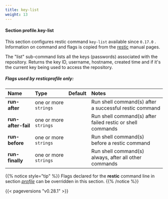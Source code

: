 ```yaml
---
title: key-list
weight: 13
---
```

#### Section profile.**key-list**

This section configures restic command `key-list`  available since `0.17.0` .
Information on command and flags is copied from the [restic](https://github.com/restic/restic) manual pages.

The "list" sub-command lists all the keys (passwords) associated with the repository.
Returns the key ID, username, hostname, created time and if it's the current key being
used to access the repository.

##### Flags used by **resticprofile** only:

| Name              | Type                    | Default  | Notes |
|:------------------|:------------------------|:---------|:------|
| **run-after** |one or more `strings` | |Run shell command(s) after a successful restic command |
| **run-after-fail** |one or more `strings` | |Run shell command(s) after failed restic or shell commands |
| **run-before** |one or more `strings` | |Run shell command(s) before a restic command |
| **run-finally** |one or more `strings` | |Run shell command(s) always, after all other commands |





{{% notice style="tip" %}}
Flags declared for the **restic** command line in section *[profile](../profile)*
can be overridden in this section.
{{% /notice %}}


{{< pageversions "v0.28.1" >}}
